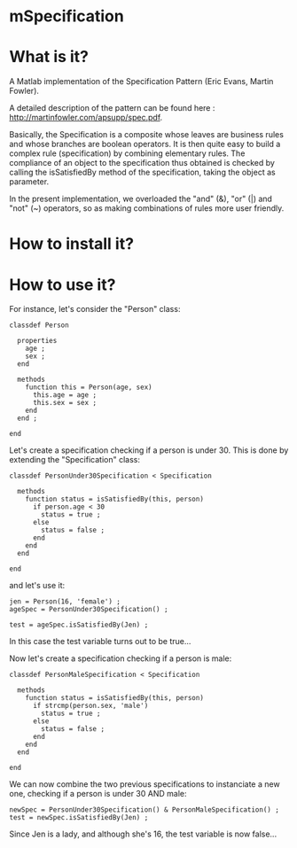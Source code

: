 mSpecification
==============

# What is it?
A Matlab implementation of the Specification Pattern (Eric Evans, Martin Fowler).

A detailed description of the pattern can be found here : http://martinfowler.com/apsupp/spec.pdf.

Basically, the Specification is a composite whose leaves are business rules and whose branches are boolean operators. It is then quite easy to build a complex rule (specification) by combining elementary rules. The compliance of an object to the specification thus obtained is checked by calling the isSatisfiedBy method of the specification, taking the object as parameter.

In the present implementation, we overloaded the "and" (&), "or" (|) and "not" (~) operators, so as making combinations of rules more user friendly.


# How to install it?



# How to use it?
For instance, let's consider the "Person" class:


    classdef Person
    
      properties
        age ;
        sex ;
      end
      
      methods
        function this = Person(age, sex)
          this.age = age ;
          this.sex = sex ;
        end
      end ;
      
    end


Let's create a specification checking if a person is under 30. This is done by extending the "Specification" class:


    classdef PersonUnder30Specification < Specification
    
      methods
        function status = isSatisfiedBy(this, person)
          if person.age < 30
            status = true ;
          else
            status = false ;
          end
        end
      end
      
    end


and let's use it:


    jen = Person(16, 'female') ;
    ageSpec = PersonUnder30Specification() ;
    
    test = ageSpec.isSatisfiedBy(Jen) ;


In this case the test variable turns out to be true...


Now let's create a specification checking if a person is male:


    classdef PersonMaleSpecification < Specification
    
      methods
        function status = isSatisfiedBy(this, person)
          if strcmp(person.sex, 'male')
            status = true ;
          else
            status = false ;
          end
        end
      end
      
    end


We can now combine the two previous specifications to instanciate a new one, checking if a person is under 30 AND male:


    newSpec = PersonUnder30Specification() & PersonMaleSpecification() ;
    test = newSpec.isSatisfiedBy(Jen) ;


Since Jen is a lady, and although she's 16, the test variable is now false...


